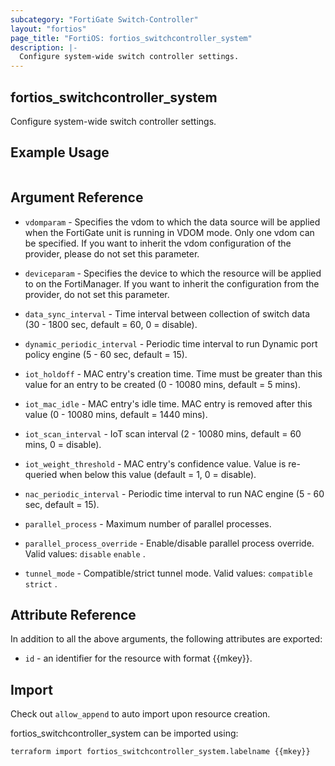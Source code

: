 ```yaml
---
subcategory: "FortiGate Switch-Controller"
layout: "fortios"
page_title: "FortiOS: fortios_switchcontroller_system"
description: |-
  Configure system-wide switch controller settings.
---
```


## fortios_switchcontroller_system
Configure system-wide switch controller settings.

## Example Usage

```hcl

```

## Argument Reference
* `vdomparam` - Specifies the vdom to which the data source will be applied when the FortiGate unit is running in VDOM mode. Only one vdom can be specified. If you want to inherit the vdom configuration of the provider, please do not set this parameter.
* `deviceparam` - Specifies the device to which the resource will be applied to on the FortiManager. If you want to inherit the configuration from the provider, do not set this parameter.

* `data_sync_interval` - Time interval between collection of switch data (30 - 1800 sec, default = 60, 0 = disable).
* `dynamic_periodic_interval` - Periodic time interval to run Dynamic port policy engine (5 - 60 sec, default = 15).
* `iot_holdoff` - MAC entry's creation time. Time must be greater than this value for an entry to be created (0 - 10080 mins, default = 5 mins).
* `iot_mac_idle` - MAC entry's idle time. MAC entry is removed after this value (0 - 10080 mins, default = 1440 mins).
* `iot_scan_interval` - IoT scan interval (2 - 10080 mins, default = 60 mins, 0 = disable).
* `iot_weight_threshold` - MAC entry's confidence value. Value is re-queried when below this value (default = 1, 0 = disable).
* `nac_periodic_interval` - Periodic time interval to run NAC engine (5 - 60 sec, default = 15).
* `parallel_process` - Maximum number of parallel processes.
* `parallel_process_override` - Enable/disable parallel process override. Valid values: `disable` `enable` .
* `tunnel_mode` - Compatible/strict tunnel mode. Valid values: `compatible` `strict` .

## Attribute Reference

In addition to all the above arguments, the following attributes are exported:
* `id` - an identifier for the resource with format {{mkey}}.

## Import

Check out `allow_append` to auto import upon resource creation.

fortios_switchcontroller_system can be imported using:
```sh
terraform import fortios_switchcontroller_system.labelname {{mkey}}
```

